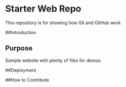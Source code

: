 # Starter Web Repo

This repository is for showing how Git and GitHub work

##Introduction

## Purpose

Sample website with plenty of files for demos

##Deployment

##How to Contribute